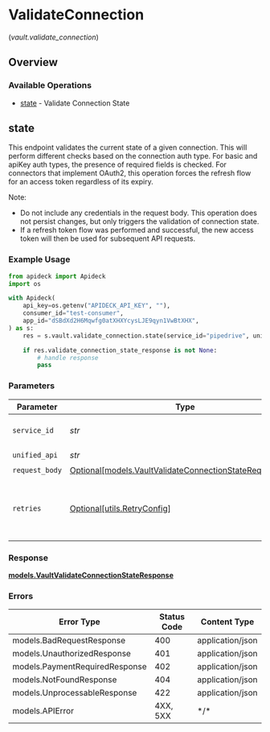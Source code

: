 # ValidateConnection
(*vault.validate_connection*)

## Overview

### Available Operations

* [state](#state) - Validate Connection State

## state

This endpoint validates the current state of a given connection. This will perform different checks based on the connection auth type. For basic and apiKey auth types, the presence of required fields is checked.
For connectors that implement OAuth2, this operation forces the refresh flow for an access token regardless of its expiry.

Note:
  - Do not include any credentials in the request body. This operation does not persist changes, but only triggers the validation of connection state.
  - If a refresh token flow was performed and successful, the new access token will then be used for subsequent API requests.


### Example Usage

```python
from apideck import Apideck
import os

with Apideck(
    api_key=os.getenv("APIDECK_API_KEY", ""),
    consumer_id="test-consumer",
    app_id="dSBdXd2H6Mqwfg0atXHXYcysLJE9qyn1VwBtXHX",
) as s:
    res = s.vault.validate_connection.state(service_id="pipedrive", unified_api="crm")

    if res.validate_connection_state_response is not None:
        # handle response
        pass

```

### Parameters

| Parameter                                                                                                           | Type                                                                                                                | Required                                                                                                            | Description                                                                                                         | Example                                                                                                             |
| ------------------------------------------------------------------------------------------------------------------- | ------------------------------------------------------------------------------------------------------------------- | ------------------------------------------------------------------------------------------------------------------- | ------------------------------------------------------------------------------------------------------------------- | ------------------------------------------------------------------------------------------------------------------- |
| `service_id`                                                                                                        | *str*                                                                                                               | :heavy_check_mark:                                                                                                  | Service ID of the resource to return                                                                                | pipedrive                                                                                                           |
| `unified_api`                                                                                                       | *str*                                                                                                               | :heavy_check_mark:                                                                                                  | Unified API                                                                                                         | crm                                                                                                                 |
| `request_body`                                                                                                      | [Optional[models.VaultValidateConnectionStateRequestBody]](../../models/vaultvalidateconnectionstaterequestbody.md) | :heavy_minus_sign:                                                                                                  | N/A                                                                                                                 |                                                                                                                     |
| `retries`                                                                                                           | [Optional[utils.RetryConfig]](../../models/utils/retryconfig.md)                                                    | :heavy_minus_sign:                                                                                                  | Configuration to override the default retry behavior of the client.                                                 |                                                                                                                     |

### Response

**[models.VaultValidateConnectionStateResponse](../../models/vaultvalidateconnectionstateresponse.md)**

### Errors

| Error Type                     | Status Code                    | Content Type                   |
| ------------------------------ | ------------------------------ | ------------------------------ |
| models.BadRequestResponse      | 400                            | application/json               |
| models.UnauthorizedResponse    | 401                            | application/json               |
| models.PaymentRequiredResponse | 402                            | application/json               |
| models.NotFoundResponse        | 404                            | application/json               |
| models.UnprocessableResponse   | 422                            | application/json               |
| models.APIError                | 4XX, 5XX                       | \*/\*                          |